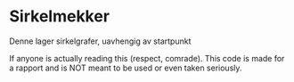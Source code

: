 # Sirkelmekker
Denne lager sirkelgrafer, uavhengig av startpunkt

If anyone is actually reading this (respect, comrade). This code is made for a rapport and is NOT meant to be used or even taken seriously. 
